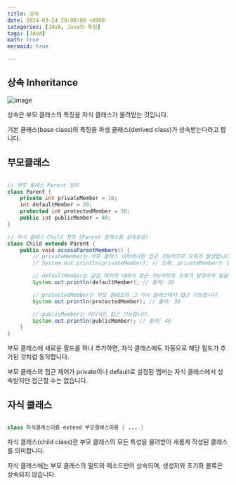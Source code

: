 ```yaml
---
title: 상속
date: 2024-03-24 20:00:00 +0900
categories: [JAVA, Java의 특징]
tags: [JAVA]
math: true
mermaid: true

---
```


## **상속 Inheritance**


![image](https://github.com/ararp1006/Algorithm/assets/130068083/69f03fc1-7b71-4dd0-8c9b-06d3de1fb6e0)

상속은 부모 클래스의 특징을 자식 클래스가 물려받는 것입니다.

기본 클래스(base class)의 특징을 파생 클래스(derived class)가 상속받는다라고 합니다.



## **부모클래스**


```java

// 부모 클래스 Parent 정의
class Parent {
    private int privateMember = 10;
    int defaultMember = 20;
    protected int protectedMember = 30;
    public int publicMember = 40;
}

// 자식 클래스 Child 정의 (Parent 클래스를 상속받음)
class Child extends Parent {
    public void accessParentMembers() {
        // privateMember는 부모 클래스 내부에서만 접근 가능하므로 오류가 발생합니다.
        // System.out.println(privateMember); // 오류: privateMember는 접근할 수 없습니다.

        // defaultMember는 같은 패키지 내에서 접근 가능하므로 오류가 발생하지 않습니다.
        System.out.println(defaultMember); // 출력: 20

        // protectedMember는 부모 클래스와 그 자식 클래스에서 접근 가능합니다.
        System.out.println(protectedMember); // 출력: 30

        // publicMember는 어디서든 접근 가능합니다.
        System.out.println(publicMember); // 출력: 40
    }
}


```

부모 클래스에 새로운 필드를 하나 추가하면, 자식 클래스에도 자동으로 해당 필드가 추가된 것처럼 동작합니다.

부모 클래스의 접근 제어가 private이나 default로 설정된 멤버는 자식 클래스에서 상속받지만 접근할 수는 없습니다. 



## **자식 클래스**

```java

class 자식클래스이름 extend 부모클래스이름 { ... }

```

자식 클래스(child class)란 부모 클래스의 모든 특성을 물려받아 새롭게 작성된 클래스를 의미합니다.

자식 클래스에는 부모 클래스의 필드와 메소드만이 상속되며, 생성자와 초기화 블록은 상속되지 않습니다.